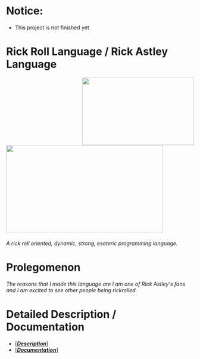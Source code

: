 # Notice:
- This project is not finished yet

# Rick Roll Language / Rick Astley Language
<img src="http://i.ytimg.com/vi/V5B1jxiYXN8/mqdefault.jpg" width="300" height="181" align="right"/>

# <img src="https://repository-images.githubusercontent.com/367934588/4a27ae00-b73b-11eb-801b-36dd1756dc93" width="420" height="236.25"/>

*A rick roll oriented, dynamic, strong, esoteric programming language.*

# Prolegomenon
*The reasons that I made this language are I am one of Rick Astley's fans and I am excited to see other people being rickrolled.*

# Detailed Description / Documentation
- [_**[Description](https://github.com/Rick-Lang/rickroll-lang/blob/main/RickRoll.md)**_]
- [_**[Documentation](https://github.com/Rick-Lang/rickroll-lang/blob/main/RickRoll.md)**_]
